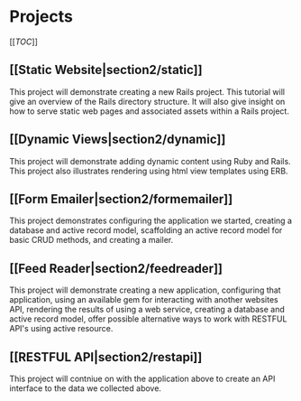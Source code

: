 # Projects

[[_TOC_]]

## [[Static Website|section2/static]]

This project will demonstrate creating a new Rails project. This tutorial will give an overview of the Rails directory structure.  It will also give insight on how to serve static web pages and associated assets within a Rails project. 


## [[Dynamic Views|section2/dynamic]]

This project will demonstrate adding dynamic content using Ruby and Rails. This project also illustrates rendering using html view templates using ERB.   


## [[Form Emailer|section2/formemailer]]

This project demonstrates configuring the application we started, creating a database and active record model, scaffolding an active record model for basic CRUD methods, and creating a mailer.    


## [[Feed Reader|section2/feedreader]]
This project will demonstrate  creating a new application, configuring that application, using an available gem for interacting with another websites API, rendering the results of using a web service, creating a database and active record model, offer possible alternative ways to work with RESTFUL API's using active resource.


## [[RESTFUL API|section2/restapi]]
This project will contniue on with the application above to create an API interface to the data we collected above. 
